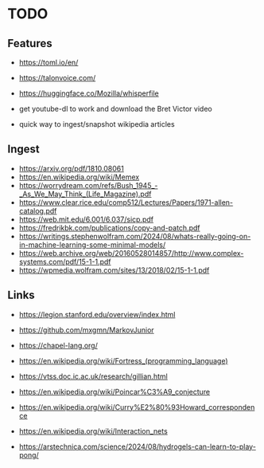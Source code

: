 TODO
====

Features
--------

* https://toml.io/en/
* https://talonvoice.com/
* https://huggingface.co/Mozilla/whisperfile
* get youtube-dl to work and download the Bret Victor video

* quick way to ingest/snapshot wikipedia articles

Ingest
------

* https://arxiv.org/pdf/1810.08061
* https://en.wikipedia.org/wiki/Memex
* https://worrydream.com/refs/Bush_1945_-_As_We_May_Think_(Life_Magazine).pdf
* https://www.clear.rice.edu/comp512/Lectures/Papers/1971-allen-catalog.pdf
* https://web.mit.edu/6.001/6.037/sicp.pdf
* https://fredrikbk.com/publications/copy-and-patch.pdf
* https://writings.stephenwolfram.com/2024/08/whats-really-going-on-in-machine-learning-some-minimal-models/
* https://web.archive.org/web/20160528014857/http://www.complex-systems.com/pdf/15-1-1.pdf
* https://wpmedia.wolfram.com/sites/13/2018/02/15-1-1.pdf

Links
-----

* https://legion.stanford.edu/overview/index.html
* https://github.com/mxgmn/MarkovJunior
* https://chapel-lang.org/
* https://en.wikipedia.org/wiki/Fortress_(programming_language)
* https://vtss.doc.ic.ac.uk/research/gillian.html

* https://en.wikipedia.org/wiki/Poincar%C3%A9_conjecture
* https://en.wikipedia.org/wiki/Curry%E2%80%93Howard_correspondence
* https://en.wikipedia.org/wiki/Interaction_nets

* https://arstechnica.com/science/2024/08/hydrogels-can-learn-to-play-pong/
